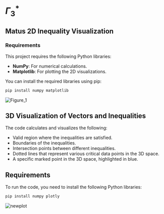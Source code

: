 # $\Gamma_3^*$

## Matus 2D Inequality Visualization

### Requirements

This project requires the following Python libraries:

- **NumPy**: For numerical calculations.
- **Matplotlib**: For plotting the 2D visualizations.

You can install the required libraries using pip:

```bash
pip install numpy matplotlib
```

![Figure_1](https://github.com/user-attachments/assets/259ed0d1-76ac-46db-987f-e59e6b2309a3)

## 3D Visualization of Vectors and Inequalities

The code calculates and visualizes the following:

- Valid region where the inequalities are satisfied.
- Boundaries of the inequalities.
- Intersection points between different inequalities.
- Dotted lines that represent various critical data points in the 3D space.
- A specific marked point in the 3D space, highlighted in blue.

## Requirements

To run the code, you need to install the following Python libraries:

```bash
pip install numpy plotly
```
![newplot](https://github.com/user-attachments/assets/e8d255a7-d956-4af3-a389-f792a479b201)






